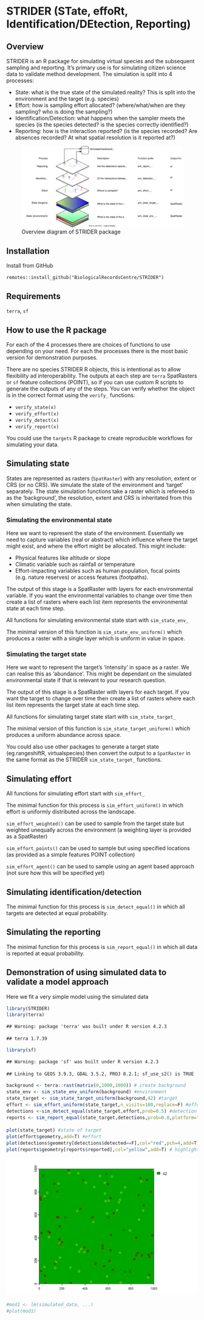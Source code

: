 
# STRIDER (STate, effoRt, Identification/DEtection, Reporting)

## Overview

STRIDER is an R package for simulating virtual species and the
subsequent sampling and reporting. It’s primary use is for simulating
citizen science data to validate method development. The simulation is
split into 4 processes:

- State: what is the true state of the simulated reality? This is split
  into the environment and the target (e.g. species)
- Effort: how is sampling effort allocated? (where/what/when are they
  sampling? who is doing the sampling?)
- Identification/Detection: what happens when the sampler meets the
  species (is the species detected? is the species correctly
  identified?)
- Reporting: how is the interaction reported? (is the species recorded?
  Are absences recorded? At what spatial resolution is it reported at?)

<figure>
<img src="diagrams/overview.drawio.svg"
alt="Overview diagram of STRIDER package" />
<figcaption aria-hidden="true">Overview diagram of STRIDER
package</figcaption>
</figure>

## Installation

Install from GitHub

    remotes::install_github("BiologicalRecordsCentre/STRIDER")

## Requirements

`terra`, `sf`

## How to use the R package

For each of the 4 processes there are choices of functions to use
depending on your need. For each the processes there is the most basic
version for demonstration purposes.

There are no species STRIDER R objects, this is intentional as to allow
flexibility ad interoperability. The outputs at each step are `terra`
SpatRasters or `sf` feature collections (POINT), so if you can use
custom R scripts to generate the outputs of any of the steps. You can
verify whether the object is in the correct format using the `verify_`
functions:

- `verify_state(x)`
- `verify_effort(x)`
- `verify_detect(x)`
- `verify_report(x)`

You could use the `targets` R package to create reproducible workflows
for simulating your data.

## Simulating state

States are represented as rasters (`SpatRaster`) with any resolution,
extent or CRS (or no CRS). We simulate the state of the environment and
‘target’ separately. The state simulation functions take a raster which
is refereed to as the ‘background’, the resolution, extent and CRS is
inheritated from this when simulating the state.

### Simulating the environmental state

Here we want to represent the state of the environment. Essentially we
need to capture variables (real or abstract) which influence where the
target might exist, and where the effort might be allocated. This might
include:

- Physical features like altitude or slope
- Climatic variable such as rainfall or temperature
- Effort-impacting variables such as human population, focal points
  (e.g. nature reserves) or access features (footpaths).

The output of this stage is a SpatRaster with layers for each
environmental variable. If you want the environmental variables to
change over time then create a list of rasters where each list item
represents the environmental state at each time step.

All functions for simulating environmental state start with
`sim_state_env_`

The minimal version of this function is `sim_state_env_uniform()` which
produces a raster with a single layer which is uniform in value in
space.

### Simulating the target state

Here we want to represent the target’s ‘intensity’ in space as a raster.
We can realise this as ‘abundance’. This might be dependant on the
simulated environmental state if that is relevant to your research
question.

The output of this stage is a SpatRaster with layers for each target. If
you want the target to change over time then create a list of rasters
where each list item represents the target state at each time step.

All functions for simulating target state start with `sim_state_target_`

The minimal version of this function is `sim_state_target_uniform()`
which produces a uniform abundance across space.

You could also use other packages to generate a target state
(eg.rangeshiftR, virtualspecies) then convert the output to a
`SpatRaster` in the same format as the STRIDER `sim_state_target_`
functions.

## Simulating effort

All functions for simulating effort start with `sim_effort_`

The minimal function for this process is `sim_effort_uniform()` in which
effort is uniformly distributed across the landscape.

`sim_effort_weighted()` can be used to sample from the target state but
weighted unequally across the environment (a weighting layer is provided
as a SpatRaster)

`sim_effort_points()` can be used to sample but using specified
locations (as provided as a simple features POINT collection)

`sim_effort_agent()` can be used to sample using an agent based approach
(not sure how this will be specified yet)

## Simulating identification/detection

The minimal function for this process is `sim_detect_equal()` in which
all targets are detected at equal probability.

## Simulating the reporting

The minimal function for this process is `sim_report_equal()` in which
all data is reported at equal probability.

## Demonstration of using simulated data to validate a model approach

Here we fit a very simple model using the simulated data

``` r
library(STRIDER)
library(terra)
```

    ## Warning: package 'terra' was built under R version 4.2.3

    ## terra 1.7.39

``` r
library(sf)
```

    ## Warning: package 'sf' was built under R version 4.2.3

    ## Linking to GEOS 3.9.3, GDAL 3.5.2, PROJ 8.2.1; sf_use_s2() is TRUE

``` r
background <- terra::rast(matrix(0,1000,1000)) # create background
state_env <- sim_state_env_uniform(background) #environment
state_target <- sim_state_target_uniform(background,42) #target
effort <- sim_effort_uniform(state_target,n_visits=100,replace=F) #effort
detections <-sim_detect_equal(state_target,effort,prob=0.5) #detection
reports <- sim_report_equal(state_target,detections,prob=0.8,platform="iRecord") #reports

plot(state_target) #state of target
plot(effort$geometry,add=T) #effort
plot(detections$geometry[detections$detected==F],col="red",pch=4,add=T) #highlight the non-detections
plot(reports$geometry[reports$reported],col="yellow",add=T) # highlight reported records as yellow
```

![](README_files/figure-gfm/example-1.png)<!-- -->

``` r
#mod1 <- lm(simulated_data, ...)
#plot(mod1)
```
